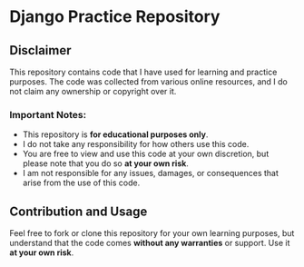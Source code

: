 # Django Practice Repository

## Disclaimer

This repository contains code that I have used for learning and practice purposes. The code was collected from various online resources, and I do not claim any ownership or copyright over it.

### Important Notes:

- This repository is **for educational purposes only**.
- I do not take any responsibility for how others use this code.
- You are free to view and use this code at your own discretion, but please note that you do so **at your own risk**.
- I am not responsible for any issues, damages, or consequences that arise from the use of this code.

## Contribution and Usage

Feel free to fork or clone this repository for your own learning purposes, but understand that the code comes **without any warranties** or support. Use it **at your own risk**.
